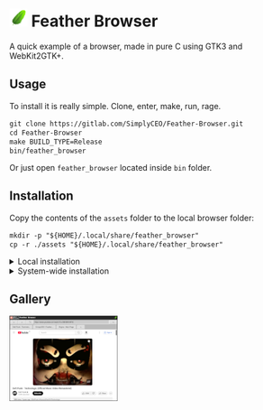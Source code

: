 <img src="./assets/icon_git.png" width="32" title="Feather Browser"> Feather Browser
====================================================================================

A quick example of a browser, made in pure C using GTK3 and WebKit2GTK+.

Usage
-----

To install it is really simple. Clone, enter, make, run, rage.
```shell
git clone https://gitlab.com/SimplyCEO/Feather-Browser.git
cd Feather-Browser
make BUILD_TYPE=Release
bin/feather_browser
```
Or just open `feather_browser` located inside `bin` folder.

Installation
------------

Copy the contents of the `assets` folder to the local browser folder:
```shell
mkdir -p "${HOME}/.local/share/feather_browser"
cp -r ./assets "${HOME}/.local/share/feather_browser"
```

<details><summary>Local installation</summary>

To install only for the local user, the `PATH` environment variable need to be set to the specific path
which will be assumed it is under the `HOME` directory.

Exporting the `PATH` environment variable is easy, just need a few steps:
```shell
export PATH="${HOME}/.local/bin:${PATH}"
cp bin/feather_browser "${HOME}/.local/bin"
```

Additionaly, the desktop file for Linux devices can be accessed through the menu and/or desktop:
```shell
cp assets/icon.png "${HOME}/.icons/feather_browser_icon.png"
cp Feather_Browser.desktop "${HOME}/.local/share/applications"
cp Feather_Browser.desktop "${HOME}/Desktop"
```

Remember to add the binary path to the desktop file:
```desktop
Path=/home/username/.local/bin
Exec=./feather_browser
```

</details>

<details><summary>System-wide installation</summary>

To install system-wide, the `/usr/local/bin` directory can be used:
```shell
cp bin/feather_browser "/usr/.local/bin"
```

Additionaly, the desktop file for Linux devices can be accessed through the menu and/or desktop:
```shell
cp assets/icon.png "/usr/share/icons/feather_browser_icon.png"
cp Feather_Browser.desktop "/usr/share/applications"
```

</details>

Gallery
-------

<p align="left">
  <a href="/.media/screenshots/feather_browser_0.png">
    <img src="/.media/screenshots/lowres_feather_browser_0.png" width="192" title="Feather Browser Technologic">
  </a>
</p>

